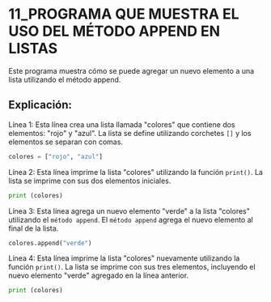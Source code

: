 # 11_PROGRAMA QUE MUESTRA EL USO DEL MÉTODO APPEND EN LISTAS
Este programa muestra cómo se puede agregar un nuevo elemento a una lista utilizando el método append.

## Explicación:
Línea 1: Esta línea crea una lista llamada "colores" que contiene dos elementos: "rojo" y "azul". La lista se define utilizando corchetes `[]` y los elementos se separan con comas.

```python
colores = ["rojo", "azul"]
```

Línea 2: Esta línea imprime la lista "colores" utilizando la función `print()`. La lista se imprime con sus dos elementos iniciales.

```python
print (colores)
```

Línea 3: Esta línea agrega un nuevo elemento "verde" a la lista "colores" utilizando el `método append`. El `método append` agrega el nuevo elemento al final de la lista.

```python
colores.append("verde")
```

Línea 4: Esta línea imprime la lista "colores" nuevamente utilizando la función `print()`. La lista se imprime con sus tres elementos, incluyendo el nuevo elemento "verde" agregado en la línea anterior.

```python
print (colores)
```
